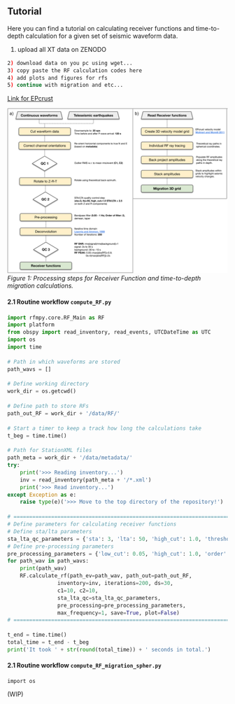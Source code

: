 ## Tutorial
Here you can find a tutorial on calculating receiver functions and time-to-depth
calculation for a given set of seismic waveform data.

<!---
INK TO DOWNLOAD A DATASET TO USE...
LOOK here for more ideas:...https://github.com/insarlab/MintPy/tree/main/docs
-->
<!---
wget https://zenodo.org/record/3952953/files/FernandinaSenDT128.tar.xz
tar -xvJf FernandinaSenDT128.tar.xz
cd FernandinaSenDT128/mintpy
smallbaselineApp.py ${MINTPY_HOME}/mintpy/data/input_files/FernandinaSenDT128.txt
-->


1) upload all XT data on ZENODO

```bash
2) download data on you pc using wget... 
3) copy paste the RF calculation codes here 
4) add plots and figures for rfs
5) continue with migration and etc...
```

[Link for EPcrust](http://eurorem.bo.ingv.it/EPcrust_solar/)

![My Image](images/RF_Migration_workflow.png)
_Figure 1: Processing steps for Receiver Function and time-to-depth migration calculations._


#### 2.1 Routine workflow `compute_RF.py` ####

```python
import rfmpy.core.RF_Main as RF
import platform
from obspy import read_inventory, read_events, UTCDateTime as UTC
import os
import time

# Path in which waveforms are stored
path_wavs = []

# Define working directory
work_dir = os.getcwd()

# Define path to store RFs
path_out_RF = work_dir + '/data/RF/'

# Start a timer to keep a track how long the calculations take
t_beg = time.time()

# Path for StationXML files
path_meta = work_dir + '/data/metadata/'
try:
    print('>>> Reading inventory...')
    inv = read_inventory(path_meta + '/*.xml')
    print('>>> Read inventory...')
except Exception as e:
    raise type(e)('>>> Move to the top directory of the repository!')

# =================================================================================================================== #
# Define parameters for calculating receiver functions
# Define sta/lta parameters
sta_lta_qc_parameters = {'sta': 3, 'lta': 50, 'high_cut': 1.0, 'threshold': 2.5}
# Define pre-processing parameters
pre_processing_parameters = {'low_cut': 0.05, 'high_cut': 1.0, 'order': 2, 't_before': 40, 't_after': 60}
for path_wav in path_wavs:
    print(path_wav)
    RF.calculate_rf(path_ev=path_wav, path_out=path_out_RF,
                inventory=inv, iterations=200, ds=30,
                c1=10, c2=10,
                sta_lta_qc=sta_lta_qc_parameters,
                pre_processing=pre_processing_parameters,
                max_frequency=1, save=True, plot=False)
# =================================================================================================================== #

t_end = time.time()
total_time = t_end - t_beg
print('It took ' + str(round(total_time)) + ' seconds in total.')

```


#### 2.1 Routine workflow `compute_RF_migration_spher.py` ####
```python3
import os

```

(WIP)
